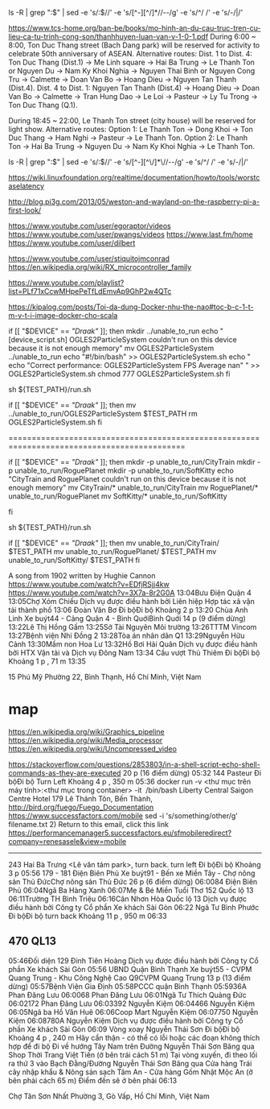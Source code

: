 ls -R | grep ":$" | sed -e 's/:$//' -e 's/[^-][^\/]*\//--/g' -e 's/^/   /' -e 's/-/|/'

https://www.tcs-home.org/ban-be/books/mo-hinh-an-du-cau-truc-tren-cu-lieu-ca-tu-trinh-cong-son/thanhhuyen-luan-van-v-1-0-1.pdf
During 6:00 ~ 8:00, Ton Duc Thang street (Bach Dang park) will be reserved for activity to celebrate 50th anniversary of ASEAN.
Alternative routes:
Dist. 1 to Dist. 4: Ton Duc Thang (Dist.1) → Me Linh square → Hai Ba Trung → Le Thanh Ton or Nguyen Du → Nam Ky Khoi Nghia → Nguyen Thai Binh or Nguyen Cong Tru → Calmette → Doan Van Bo → Hoang Dieu → Nguyen Tan Thanh (Dist.4).
Dist. 4 to Dist. 1: Nguyen Tan Thanh (Dist.4) → Hoang Dieu → Doan Van Bo → Calmette → Tran Hung Dao → Le Loi → Pasteur → Ly Tu Trong → Ton Duc Thang (Q.1).

During 18:45 ~ 22:00, Le Thanh Ton street (city house) will be reserved for light show.
Alternative routes:
Option 1: Le Thanh Ton → Dong Khoi → Ton Duc Thang → Ham Nghi → Pasteur → Le Thanh Ton.
Option 2: Le Thanh Ton → Hai Ba Trung → Nguyen Du → Nam Ky Khoi Nghia → Le Thanh Ton.




ls -R | grep ":$" | sed -e 's/:$//' -e 's/[^-][^\\/]*\\//--/g' -e 's/^/   /' -e 's/-/|/'

https://wiki.linuxfoundation.org/realtime/documentation/howto/tools/worstcaselatency

http://blog.pi3g.com/2013/05/weston-and-wayland-on-the-raspberry-pi-a-first-look/

https://www.youtube.com/user/egoraptor/videos
https://www.youtube.com/user/pwangs/videos
https://www.last.fm/home
https://www.youtube.com/user/dilbert

https://www.youtube.com/user/stiquitojmconrad
https://en.wikipedia.org/wiki/RX_microcontroller_family

https://www.youtube.com/playlist?list=PLf71xCcwMHpePeTfLdEmvAp9GhP2w4QTc

https://kipalog.com/posts/Toi-da-dung-Docker-nhu-the-nao#toc-b-c-1-t-m-v-t-i-image-docker-cho-scala


if [[ "$DEVICE" == *"Draak"* ]]; then
    mkdir ../unable_to_run
	echo "[device_script.sh] OGLES2ParticleSystem couldn't run on this device because it is not enough memory"
	mv OGLES2ParticleSystem ../unable_to_run
	echo "#!/bin/bash" >> OGLES2ParticleSystem.sh
	echo " echo "Correct performance:    OGLES2ParticleSystem     FPS Average     nan" " >> OGLES2ParticleSystem.sh
	chmod 777 OGLES2ParticleSystem.sh
fi


sh ${TEST_PATH}/run.sh

if [[ "$DEVICE" == *"Draak"* ]]; then
    mv ../unable_to_run/OGLES2ParticleSystem $TEST_PATH
	rm OGLES2ParticleSystem.sh
fi

============================================================================================

if [[ "$DEVICE" == *"Draak"* ]]; then
    mkdir -p unable_to_run/CityTrain
	mkdir -p unable_to_run/RoguePlanet
	mkdir -p unable_to_run/SoftKitty
	echo "CityTrain and RoguePlanet couldn't run on this device because it is not enough memory"
	mv CityTrain/* unable_to_run/CityTrain
	mv RoguePlanet/* unable_to_run/RoguePlanet
	mv SoftKitty/* unable_to_run/SoftKitty
	
fi


sh ${TEST_PATH}/run.sh

if [[ "$DEVICE" == *"Draak"* ]]; then
	mv unable_to_run/CityTrain/ $TEST_PATH
	mv unable_to_run/RoguePlanet/ $TEST_PATH
	mv unable_to_run/SoftKitty/ $TEST_PATH
fi








A song from 1902 written by Hughie Cannon
https://www.youtube.com/watch?v=EDfjRSjj4kw
https://www.youtube.com/watch?v=3X7a-8r2G0A
13:04Bưu Điện Quận 4
13:05Chợ Xóm Chiếu
Dịch vụ được điều hành bởi Liên hiệp Hợp tác xã vận tải thành phố
13:06
Đoàn Văn Bơ
Đi bộĐi bộ
 Khoảng 2 p
13:20
Chùa Anh Linh
Xe buýt44 - Cảng Quận 4 - Bình QuớiBình Quới
 14 p (9 điểm dừng)
13:22Lê Thị Hồng Gấm
13:25Sở Tài Nguyên Môi trường
13:26TTTM Vincom
13:27Bệnh viện Nhi Đồng 2
13:28Tòa án nhân dân Q1
13:29Nguyễn Hữu Cảnh
13:30Mầm non Hoa Lư
13:32Hồ Bơi Hải Quân
Dịch vụ được điều hành bởi HTX Vận tải và Dịch vụ Đông Nam
13:34
Cầu vượt Thủ Thiêm
Đi bộĐi bộ
 Khoảng 1 p , 71 m
13:35
	
15 Phú Mỹ
Phường 22, Bình Thạnh, Hồ Chí Minh, Việt Nam

# map
 https://en.wikipedia.org/wiki/Graphics_pipeline
 https://en.wikipedia.org/wiki/Media_processor
 https://en.wikipedia.org/wiki/Uncompressed_video
 
 https://stackoverflow.com/questions/2853803/in-a-shell-script-echo-shell-commands-as-they-are-executed
 20 p (16 điểm dừng)
05:32
144 Pasteur
Đi bộĐi bộ Turn Left 
 Khoảng 4 p , 350 m
05:36
	docker run -v <thư mục trên máy tính>:<thư mục trong container> -it <image name> /bin/bash
Liberty Central Saigon Centre Hotel
179 Lê Thánh Tôn, Bến Thành,
http://bird.org/fuego/Fuego_Documentation
https://www.successfactors.com/mobile 
sed -i 's/something/other/g' filename.txt
2) Return to this email, click this link https://performancemanager5.successfactors.eu/sfmobileredirect?company=renesasele&view=mobile 


----------------------------------------------------


243 Hai Bà Trưng <Lê văn tám park>, turn back. turn left
Đi bộĐi bộ
 Khoảng 3 p
05:56
179 - 181 Điện Biên Phủ
Xe buýt91 - Bến xe Miền Tây - Chợ nông sản Thủ ĐứcChợ nông sản Thủ Đức
 26 p (6 điểm dừng)
06:0084 Điện Biên Phủ
06:04Ngã Ba Hàng Xanh
06:07Mẹ & Bé Miền Tuổi Thơ 152 Quốc lộ 13
06:11Trường TH Bình Triệu
06:16Cân Nhơn Hòa Quốc lộ 13
Dịch vụ được điều hành bởi Công ty Cổ phần Xe khách Sài Gòn
06:22
Ngã Tư Bình Phước
Đi bộĐi bộ turn back
 Khoảng 11 p , 950 m
06:33
	
470 QL13
---------------------------------------------------------

05:46Đối diện 129 Đinh Tiên Hoàng
Dịch vụ được điều hành bởi Công ty Cổ phần Xe khách Sài Gòn
05:56
UBND Quận Bình Thạnh
Xe buýt55 - CVPM Quang Trung - Khu Công Nghệ Cao Q9CVPM Quang Trung
 13 p (13 điểm dừng)
05:57Bệnh Viện Gia Định
05:58PCCC quận Bình Thạnh
05:5936A Phan Đăng Lưu
06:0068 Phan Đăng Lưu
06:01Ngã Tư Thích Quảng Đức
06:02172 Phan Đăng Lưu
06:03392 Nguyễn Kiệm
06:04466 Nguyễn Kiệm
06:05Ngã ba Hồ Văn Huê
06:06Coop Mart Nguyễn Kiệm
06:07750 Nguyễn Kiệm
06:08780A Nguyễn Kiệm
Dịch vụ được điều hành bởi Công ty Cổ phần Xe khách Sài Gòn
06:09
Vòng xoay Nguyễn Thái Sơn
Đi bộĐi bộ
 Khoảng 4 p , 240 m
Hãy cẩn thận - có thể có lỗi hoặc các đoạn không thích hợp để đi bộ
Đi về hướng Tây Nam trên Đường Nguyễn Thái Sơn
 Băng qua Shop Thời Trang Việt Tiến (ở bên trái cách 51 m)
Tại vòng xuyến, đi theo lối ra thứ 3 vào Bạch Đằng/Đường Nguyễn Thái Sơn
 Băng qua Cửa hàng Trái cây nhập khẩu & Nông sản sạch Tâm An - Cửa hàng Gốm Nhật Mộc An (ở bên phải cách 65 m)
 Điểm đến sẽ ở bên phải
06:13
	
Chợ Tân Sơn Nhất
Phường 3, Gò Vấp, Hồ Chí Minh, Việt Nam
